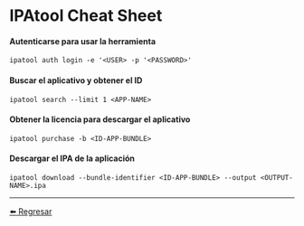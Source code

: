 # IPAtool Cheat Sheet

#### Autenticarse para usar la herramienta
```
ipatool auth login -e '<USER> -p '<PASSWORD>'
```

#### Buscar el aplicativo y obtener el ID
```
ipatool search --limit 1 <APP-NAME>
```

#### Obtener la licencia para descargar el aplicativo
```
ipatool purchase -b <ID-APP-BUNDLE>
```

#### Descargar el IPA de la aplicación
```
ipatool download --bundle-identifier <ID-APP-BUNDLE> --output <OUTPUT-NAME>.ipa
```

---

[:arrow_left: Regresar](https://github.com/m4lal0/cheatsheets)